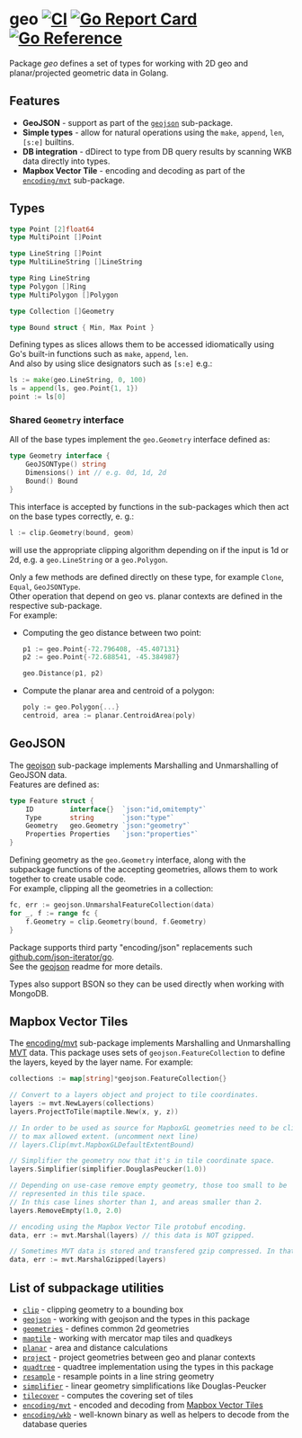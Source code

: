 # geo [![CI](https://github.com/pchchv/geo/workflows/CI/badge.svg)](https://github.com/pchchv/geo/actions?query=workflow%3ACI+event%3Apush) [![Go Report Card](https://goreportcard.com/badge/github.com/pchchv/geo)](https://goreportcard.com/report/github.com/pchchv/geo) [![Go Reference](https://pkg.go.dev/badge/github.com/pchchv/geo.svg)](https://pkg.go.dev/github.com/pchchv/geo)

Package *geo* defines a set of types for working with 2D geo and planar/projected geometric data in Golang.

## Features
- **GeoJSON** - support as part of the [`geojson`](geojson) sub-package.
- **Simple types** - allow for natural operations using the `make`, `append`, `len`, `[s:e]` builtins.
- **DB integration** - dDirect to type from DB query results by scanning WKB data directly into types.
- **Mapbox Vector Tile** - encoding and decoding as part of the [`encoding/mvt`](encoding/mvt) sub-package.

## Types

```go
type Point [2]float64
type MultiPoint []Point

type LineString []Point
type MultiLineString []LineString

type Ring LineString
type Polygon []Ring
type MultiPolygon []Polygon

type Collection []Geometry

type Bound struct { Min, Max Point }
```

Defining types as slices allows them to be accessed idiomatically using Go's built-in functions such as `make`, `append`, `len`.  
And also by using slice designators such as `[s:e]` e.g.:

```go
ls := make(geo.LineString, 0, 100)
ls = append(ls, geo.Point{1, 1})
point := ls[0]
```

### Shared `Geometry` interface

All of the base types implement the `geo.Geometry` interface defined as:

```go
type Geometry interface {
    GeoJSONType() string
    Dimensions() int // e.g. 0d, 1d, 2d
    Bound() Bound
}
```

This interface is accepted by functions in the sub-packages which then act on the base types correctly, e. g.:

```go
l := clip.Geometry(bound, geom)
```

will use the appropriate clipping algorithm depending on if the input is 1d or 2d, e.g. a `geo.LineString` or a `geo.Polygon`.

Only a few methods are defined directly on these type, for example `Clone`, `Equal`, `GeoJSONType`.  
Other operation that depend on geo vs. planar contexts are defined in the respective sub-package.  
For example:

- Computing the geo distance between two point:

  ```go
  p1 := geo.Point{-72.796408, -45.407131}
  p2 := geo.Point{-72.688541, -45.384987}

  geo.Distance(p1, p2)
  ```

- Compute the planar area and centroid of a polygon:

  ```go
  poly := geo.Polygon{...}
  centroid, area := planar.CentroidArea(poly)
  ```

## GeoJSON

The [geojson](geojson) sub-package implements Marshalling and Unmarshalling of GeoJSON data.  
Features are defined as:

```go
type Feature struct {
    ID         interface{}  `json:"id,omitempty"`
    Type       string       `json:"type"`
    Geometry   geo.Geometry `json:"geometry"`
    Properties Properties   `json:"properties"`
}
```

Defining geometry as the `geo.Geometry` interface, along with the subpackage functions of the accepting geometries, allows them to work together to create usable code.  
For example, clipping all the geometries in a collection:

```go
fc, err := geojson.UnmarshalFeatureCollection(data)
for _, f := range fc {
    f.Geometry = clip.Geometry(bound, f.Geometry)
}
```

Package supports third party "encoding/json" replacements such [github.com/json-iterator/go](https://github.com/json-iterator/go).  
See the [geojson](geojson) readme for more details.

Types also support BSON so they can be used directly when working with MongoDB.

## Mapbox Vector Tiles

The [encoding/mvt](encoding/mvt) sub-package implements Marshalling and
Unmarshalling [MVT](https://www.mapbox.com/vector-tiles/) data.
This package uses sets of `geojson.FeatureCollection` to define the layers,
keyed by the layer name. For example:

```go
collections := map[string]*geojson.FeatureCollection{}

// Convert to a layers object and project to tile coordinates.
layers := mvt.NewLayers(collections)
layers.ProjectToTile(maptile.New(x, y, z))

// In order to be used as source for MapboxGL geometries need to be clipped
// to max allowed extent. (uncomment next line)
// layers.Clip(mvt.MapboxGLDefaultExtentBound)

// Simplifier the geometry now that it's in tile coordinate space.
layers.Simplifier(simplifier.DouglasPeucker(1.0))

// Depending on use-case remove empty geometry, those too small to be
// represented in this tile space.
// In this case lines shorter than 1, and areas smaller than 2.
layers.RemoveEmpty(1.0, 2.0)

// encoding using the Mapbox Vector Tile protobuf encoding.
data, err := mvt.Marshal(layers) // this data is NOT gzipped.

// Sometimes MVT data is stored and transfered gzip compressed. In that case:
data, err := mvt.MarshalGzipped(layers)
```

## List of subpackage utilities

- [`clip`](clip) - clipping geometry to a bounding box
- [`geojson`](geojson) - working with geojson and the types in this package
- [`geometries`](geometries) - defines common 2d geometries
- [`maptile`](maptile) - working with mercator map tiles and quadkeys
- [`planar`](planar) - area and distance calculations
- [`project`](project) - project geometries between geo and planar contexts
- [`quadtree`](quadtree) - quadtree implementation using the types in this package
- [`resample`](resample) - resample points in a line string geometry
- [`simplifier`](simplifier) - linear geometry simplifications like Douglas-Peucker
- [`tilecover`](tilecover) - computes the covering set of tiles
- [`encoding/mvt`](encoding/mvt) - encoded and decoding from [Mapbox Vector Tiles](https://www.mapbox.com/vector-tiles/)
- [`encoding/wkb`](encoding/wkb) - well-known binary as well as helpers to decode from the database queries